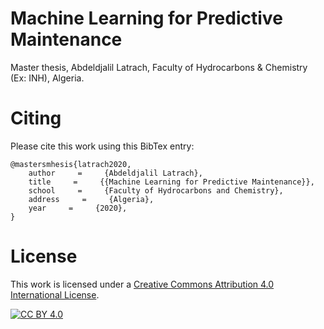# Machine Learning for Predictive Maintenance 
Master thesis, Abdeldjalil Latrach, Faculty of Hydrocarbons & Chemistry (Ex: INH), Algeria.

# Citing
Please cite this work using this BibTex entry: 

```
@mastersmhesis{latrach2020,
    author     =     {Abdeldjalil Latrach},
    title     =     {{Machine Learning for Predictive Maintenance}},
    school     =     {Faculty of Hydrocarbons and Chemistry},
    address     =     {Algeria},
    year     =     {2020},
}

```

# License
This work is licensed under a [Creative Commons Attribution 4.0 International
License][cc-by].

[![CC BY 4.0][cc-by-image]][cc-by]

[cc-by]: http://creativecommons.org/licenses/by/4.0/
[cc-by-image]: https://i.creativecommons.org/l/by/4.0/88x31.png
[cc-by-shield]: https://img.shields.io/badge/License-CC%20BY%204.0-lightgrey.svg
 
